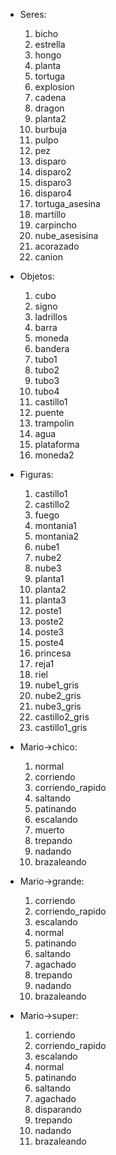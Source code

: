   * Seres:
    1. bicho
    1. estrella
    1. hongo
    1. planta
    1. tortuga
    1. explosion
    1. cadena
    1. dragon
    1. planta2
    1. burbuja
    1. pulpo
    1. pez
    1. disparo
    1. disparo2
    1. disparo3
    1. disparo4
    1. tortuga\_asesina
    1. martillo
    1. carpincho
    1. nube\_asesisina
    1. acorazado
    1. canion

  * Objetos:
    1. cubo
    1. signo
    1. ladrillos
    1. barra
    1. moneda
    1. bandera
    1. tubo1
    1. tubo2
    1. tubo3
    1. tubo4
    1. castillo1
    1. puente
    1. trampolin
    1. agua
    1. plataforma
    1. moneda2

  * Figuras:
    1. castillo1
    1. castillo2
    1. fuego
    1. montania1
    1. montania2
    1. nube1
    1. nube2
    1. nube3
    1. planta1
    1. planta2
    1. planta3
    1. poste1
    1. poste2
    1. poste3
    1. poste4
    1. princesa
    1. reja1
    1. riel
    1. nube1\_gris
    1. nube2\_gris
    1. nube3\_gris
    1. castillo2\_gris
    1. castillo1\_gris

  * Mario->chico:
    1. normal
    1. corriendo
    1. corriendo\_rapido
    1. saltando
    1. patinando
    1. escalando
    1. muerto
    1. trepando
    1. nadando
    1. brazaleando

  * Mario->grande:
    1. corriendo
    1. corriendo\_rapido
    1. escalando
    1. normal
    1. patinando
    1. saltando
    1. agachado
    1. trepando
    1. nadando
    1. brazaleando

  * Mario->super:
    1. corriendo
    1. corriendo\_rapido
    1. escalando
    1. normal
    1. patinando
    1. saltando
    1. agachado
    1. disparando
    1. trepando
    1. nadando
    1. brazaleando